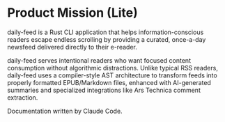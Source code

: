 # Product Mission (Lite)

daily-feed is a Rust CLI application that helps information-conscious readers escape endless scrolling by providing a curated, once-a-day newsfeed delivered directly to their e-reader.

daily-feed serves intentional readers who want focused content consumption without algorithmic distractions. Unlike typical RSS readers, daily-feed uses a compiler-style AST architecture to transform feeds into properly formatted EPUB/Markdown files, enhanced with AI-generated summaries and specialized integrations like Ars Technica comment extraction.

Documentation written by Claude Code.
